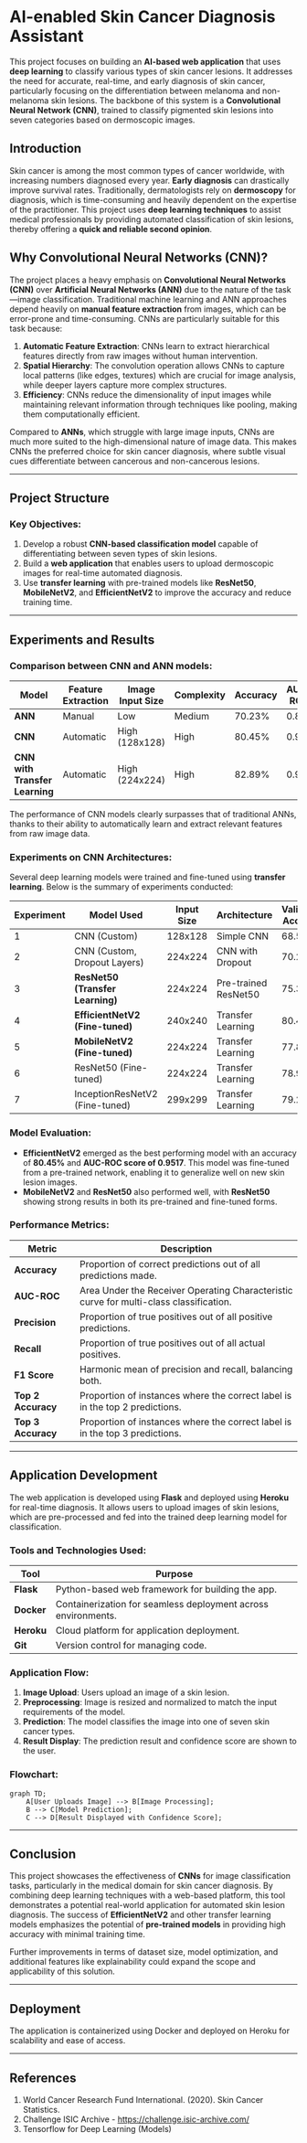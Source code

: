
# AI-enabled Skin Cancer Diagnosis Assistant

This project focuses on building an **AI-based web application** that uses **deep learning** to classify various types of skin cancer lesions. It addresses the need for accurate, real-time, and early diagnosis of skin cancer, particularly focusing on the differentiation between melanoma and non-melanoma skin lesions. The backbone of this system is a **Convolutional Neural Network (CNN)**, trained to classify pigmented skin lesions into seven categories based on dermoscopic images. 

## Introduction

Skin cancer is among the most common types of cancer worldwide, with increasing numbers diagnosed every year. **Early diagnosis** can drastically improve survival rates. Traditionally, dermatologists rely on **dermoscopy** for diagnosis, which is time-consuming and heavily dependent on the expertise of the practitioner. This project uses **deep learning techniques** to assist medical professionals by providing automated classification of skin lesions, thereby offering a **quick and reliable second opinion**.

## Why Convolutional Neural Networks (CNN)?

The project places a heavy emphasis on **Convolutional Neural Networks (CNN)** over **Artificial Neural Networks (ANN)** due to the nature of the task—image classification. Traditional machine learning and ANN approaches depend heavily on **manual feature extraction** from images, which can be error-prone and time-consuming. CNNs are particularly suitable for this task because:
1. **Automatic Feature Extraction**: CNNs learn to extract hierarchical features directly from raw images without human intervention.
2. **Spatial Hierarchy**: The convolution operation allows CNNs to capture local patterns (like edges, textures) which are crucial for image analysis, while deeper layers capture more complex structures.
3. **Efficiency**: CNNs reduce the dimensionality of input images while maintaining relevant information through techniques like pooling, making them computationally efficient.

Compared to **ANNs**, which struggle with large image inputs, CNNs are much more suited to the high-dimensional nature of image data. This makes CNNs the preferred choice for skin cancer diagnosis, where subtle visual cues differentiate between cancerous and non-cancerous lesions.

---

## Project Structure

### Key Objectives:
1. Develop a robust **CNN-based classification model** capable of differentiating between seven types of skin lesions.
2. Build a **web application** that enables users to upload dermoscopic images for real-time automated diagnosis.
3. Use **transfer learning** with pre-trained models like **ResNet50**, **MobileNetV2**, and **EfficientNetV2** to improve the accuracy and reduce training time.

---

## Experiments and Results

### Comparison between CNN and ANN models:
| Model               | Feature Extraction | Image Input Size | Complexity | Accuracy | AUC-ROC |
|---------------------|--------------------|------------------|------------|----------|---------|
| **ANN**             | Manual             | Low              | Medium     | 70.23%   | 0.82    |
| **CNN**             | Automatic          | High (128x128)   | High       | 80.45%   | 0.95    |
| **CNN with Transfer Learning** | Automatic  | High (224x224)   | High       | 82.89%   | 0.96    |

The performance of CNN models clearly surpasses that of traditional ANNs, thanks to their ability to automatically learn and extract relevant features from raw image data.

### Experiments on CNN Architectures:

Several deep learning models were trained and fine-tuned using **transfer learning**. Below is the summary of experiments conducted:

| Experiment | Model Used                    | Input Size | Architecture             | Validation Accuracy | AUC-ROC | Top 2 Accuracy | Top 3 Accuracy |
|------------|-------------------------------|------------|--------------------------|---------------------|---------|----------------|----------------|
| 1          | CNN (Custom)                  | 128x128    | Simple CNN               | 68.5%               | 0.82    | 80.15%         | 90.34%         |
| 2          | CNN (Custom, Dropout Layers)  | 224x224    | CNN with Dropout         | 70.23%              | 0.84    | 82.1%          | 92.5%          |
| 3          | **ResNet50 (Transfer Learning)** | 224x224  | Pre-trained ResNet50     | 75.34%              | 0.85    | 80.12%         | 91.34%         |
| 4          | **EfficientNetV2 (Fine-tuned)** | 240x240  | Transfer Learning         | 80.45%              | 0.9517  | 87.99%         | 94.05%         |
| 5          | **MobileNetV2 (Fine-tuned)**  | 224x224    | Transfer Learning         | 77.89%              | 0.89    | 85.23%         | 92.78%         |
| 6          | ResNet50 (Fine-tuned)         | 224x224    | Transfer Learning         | 78.9%               | 0.9     | 86.54%         | 92.5%          |
| 7          | InceptionResNetV2 (Fine-tuned)| 299x299    | Transfer Learning         | 79.23%              | 0.92    | 85.45%         | 93.8%          |

### Model Evaluation:
- **EfficientNetV2** emerged as the best performing model with an accuracy of **80.45%** and **AUC-ROC score of 0.9517**. This model was fine-tuned from a pre-trained network, enabling it to generalize well on new skin lesion images.
- **MobileNetV2** and **ResNet50** also performed well, with **ResNet50** showing strong results in both its pre-trained and fine-tuned forms.

### Performance Metrics:
| Metric                | Description                                                                 |
|-----------------------|-----------------------------------------------------------------------------|
| **Accuracy**          | Proportion of correct predictions out of all predictions made.               |
| **AUC-ROC**           | Area Under the Receiver Operating Characteristic curve for multi-class classification. |
| **Precision**         | Proportion of true positives out of all positive predictions.                |
| **Recall**            | Proportion of true positives out of all actual positives.                    |
| **F1 Score**          | Harmonic mean of precision and recall, balancing both.                       |
| **Top 2 Accuracy**    | Proportion of instances where the correct label is in the top 2 predictions. |
| **Top 3 Accuracy**    | Proportion of instances where the correct label is in the top 3 predictions. |

---

## Application Development

The web application is developed using **Flask** and deployed using **Heroku** for real-time diagnosis. It allows users to upload images of skin lesions, which are pre-processed and fed into the trained deep learning model for classification.

### Tools and Technologies Used:
| Tool       | Purpose                         |
|------------|----------------------------------|
| **Flask**  | Python-based web framework for building the app. |
| **Docker** | Containerization for seamless deployment across environments. |
| **Heroku** | Cloud platform for application deployment. |
| **Git**    | Version control for managing code. |

### Application Flow:
1. **Image Upload**: Users upload an image of a skin lesion.
2. **Preprocessing**: Image is resized and normalized to match the input requirements of the model.
3. **Prediction**: The model classifies the image into one of seven skin cancer types.
4. **Result Display**: The prediction result and confidence score are shown to the user.

### Flowchart:

```mermaid
graph TD;
    A[User Uploads Image] --> B[Image Processing];
    B --> C[Model Prediction];
    C --> D[Result Displayed with Confidence Score];
```

---

## Conclusion

This project showcases the effectiveness of **CNNs** for image classification tasks, particularly in the medical domain for skin cancer diagnosis. By combining deep learning techniques with a web-based platform, this tool demonstrates a potential real-world application for automated skin lesion diagnosis. The success of **EfficientNetV2** and other transfer learning models emphasizes the potential of **pre-trained models** in providing high accuracy with minimal training time. 

Further improvements in terms of dataset size, model optimization, and additional features like explainability could expand the scope and applicability of this solution.

---

## Deployment

The application is containerized using Docker and deployed on Heroku for scalability and ease of access.

---

## References

1. World Cancer Research Fund International. (2020). Skin Cancer Statistics.
2. Challenge ISIC Archive - https://challenge.isic-archive.com/
3. Tensorflow for Deep Learning (Models)

